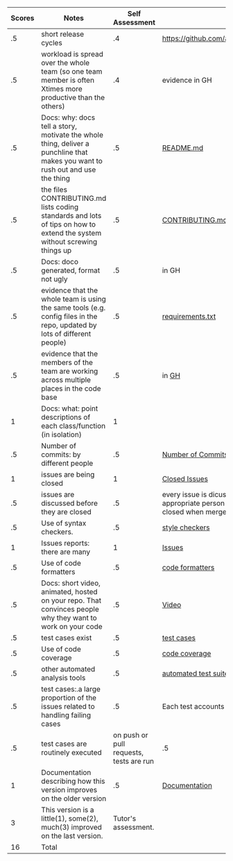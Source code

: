 |Scores|Notes|Self Assessment| Evidence|
|-|-----|--|---------|
|.5| short release cycles|.4|https://github.com/aakriti0fnu/cheapBuy/graphs/contributors|
|.5| workload is spread over the whole team (so one team member is often Xtimes more productive than the others)|.4|evidence in GH|
|.5| Docs: why: docs tell a story, motivate the whole thing, deliver a punchline that makes you want to rush out and use the thing |.5|[README.md](https://github.com/aakriti0fnu/cheapBuy/blob/main/README.md)|
|.5|the files CONTRIBUTING.md lists coding standards and lots of tips on how to extend the system without screwing things up  |.5|[CONTRIBUTING.md](https://github.com/aakriti0fnu/cheapBuy/blob/main/CONTRIBUTING.md)|
|.5|Docs: doco generated, format not ugly |.5|in GH|
|.5|evidence that the whole team is using the same tools (e.g. config files in the repo, updated by lots of different people) |.5|[requirements.txt](https://github.com/aakriti0fnu/cheapBuy/blob/main/requirements.txt)|
|.5|evidence that the members of the team are working across multiple places in the code base |.5|in [GH](https://github.com/aakriti0fnu/cheapBuy/graphs/contributors)|
|1|Docs: what: point descriptions of each class/function (in isolation) |1||
|.5|Number of commits: by different people  |.5|[Number of Commits](https://github.com/aakriti0fnu/cheapBuy/graphs/commit-activity)|
|1|issues are being closed |1|[Closed Issues](https://github.com/aakriti0fnu/cheapBuy/issues?q=is%3Aissue+is%3Aclosed)|
|.5|issues are discussed before they are closed |.5| every issue is dicussed by all, then assigned to one appropriate person for closure. The issue is tied to a PR and closed when merged.|
|.5|Use of syntax checkers. |.5|[style checkers](https://github.com/aakriti0fnu/cheapBuy/blob/main/.github/workflows/style_checker.yml)|
|1|Issues reports: there are many |1|[Issues](https://github.com/aakriti0fnu/cheapBuy/issues)|
|.5|Use of code formatters|.5|[code formatters](https://github.com/aakriti0fnu/cheapBuy/blob/main/.github/workflows/code_formatter.yml)|
|.5|Docs: short video, animated, hosted on your repo. That convinces people why they want to work on your code|.5|[Video](https://www.youtube.com/watch?v=Qnri93RAxII)|
|.5|test cases exist |.5|[test cases](https://github.com/aakriti0fnu/cheapBuy/tree/main/tests)|
|.5|Use of code coverage |.5|[code coverage](https://github.com/aakriti0fnu/cheapBuy/blob/main/.github/workflows/lint_test_cov.yml)|
|.5|other automated analysis tools |.5|[automated test suite](https://github.com/aakriti0fnu/cheapBuy/blob/main/.github/workflows/lint_test_cov.yml)|
|.5|test cases:.a large proportion of the issues related to handling failing cases |.5|Each test accounts for failing scenarios|
|.5|test cases are routinely executed |on push or pull requests, tests are run |.5|in GH|
|1|Documentation describing how this version improves on the older version|.5|[Documentation]()|
|3|This version is a little(1), some(2), much(3) improved on the last version.|Tutor's assessment.| 
|16| Total|
